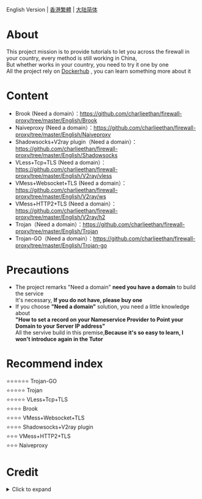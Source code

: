English Version | [香港繁體](https://github.com/charlieethan/firewall-proxy/tree/master/CN-HK) | [大陆简体](https://github.com/charlieethan/firewall-proxy/tree/master/CN)
# About
This project mission is to provide tutorials to let you across the firewall in your country, every method is still working in China,   
But whether works in your country, you need to try it one by one     
All the project rely on [Dockerhub](https://hub.docker.com/) , you can learn something more about it    
# Content
- Brook (Need a domain）：https://github.com/charlieethan/firewall-proxy/tree/master/English/Brook    	
- Naiveproxy (Need a domain）：https://github.com/charlieethan/firewall-proxy/tree/master/English/Naiveproxy			
- Shadowsocks+V2ray plugin（Need a domain）：
https://github.com/charlieethan/firewall-proxy/tree/master/English/Shadowsocks    	
- VLess+Tcp+TLS (Need a domain）：   
https://github.com/charlieethan/firewall-proxy/tree/master/English/V2ray/vless  		
- VMess+Websocket+TLS (Need a domain）：   
https://github.com/charlieethan/firewall-proxy/tree/master/English/V2ray/ws         
- VMess+HTTP2+TLS (Need a domain）：https://github.com/charlieethan/firewall-proxy/tree/master/English/V2ray/h2         
- Trojan（Need a domain）：https://github.com/charlieethan/firewall-proxy/tree/master/English/Trojan   
- Trojan-GO（Need a domain）：https://github.com/charlieethan/firewall-proxy/tree/master/English/Trojan-go   
# Precautions
- The project remarks "Need a domain" **need you have a domain** to build the service   
 It's necessary, **If you do not have, please buy one**    
- If you choose **"Need a domain"** solution, you need a little knowledge about     
**"How to set a record on your Nameservice Provider to Point your Domain to your Server IP address"**   
All the servive build in this premise,**Because it's so easy to learn, I won't introduce again in the Tutor** 
# Recommend index 
⭐⭐⭐⭐⭐⭐ Trojan-GO       
⭐⭐⭐⭐⭐ Trojan         
⭐⭐⭐⭐⭐ VLess+Tcp+TLS  			
⭐⭐⭐⭐ Brook    
⭐⭐⭐⭐ VMess+Websocket+TLS     
⭐⭐⭐⭐ Shadowsocks+V2ray plugin    
⭐⭐⭐ VMess+HTTP2+TLS   
⭐⭐⭐ Naiveproxy		   
# Credit     
<details>
<summary>Click to expand </summary>

- [@teddysun](https://hub.docker.com/u/teddysun)    
- [Shadowsocks-libev](https://github.com/shadowsocks/shadowsocks-libev)      
- [Brook](https://github.com/txthinking/brook)					
- [Naiveproxy](https://github.com/klzgrad/naiveproxy)		
- [V2ray(V2fly)](https://github.com/v2fly/v2ray-core)         
- [Trojan](https://github.com/trojan-gfw/trojan)       
- [Trojan-GO](https://github.com/p4gefau1t/trojan-go)              
- [across](https://github.com/teddysun/across)     
- [Trojan-Qt5](https://github.com/Trojan-Qt5/Trojan-Qt5)     
- [v2rayN](https://github.com/2dust/v2rayN)      
- [v2rayNG](https://github.com/2dust/v2rayNG)     
- [shadowsocks-android](https://github.com/shadowsocks/shadowsocks-android)     
- [shadowsocks-windows](https://github.com/shadowsocks/shadowsocks-windows)      
</details>
